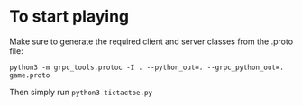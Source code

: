 # To start playing
Make sure to generate the required client and server classes from the .proto file:

`python3 -m grpc_tools.protoc -I . --python_out=. --grpc_python_out=. game.proto`

Then simply run `python3 tictactoe.py`